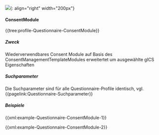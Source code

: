 ![](https://www.ths-greifswald.de/wp-content/uploads/2019/01/Design-Logo-THS-deutsch-271-padding.png){: align="right" width="200px"} 
#### ConsentModule
{{tree:profile-Questionnaire-ConsentModule}}

##### Zweck
Wiederverwendbares Consent Module auf Basis des ConsentManagementTemplateModules erweitertet um ausgewählte gICS Eigenschaften

##### Suchparameter

Die Suchparameter sind für alle Questionnaire-Profile identisch, vgl. {{pagelink:Questionnaire-Suchparameter}}

##### Beispiele
{{xml:example-Questionnaire-ConsentModule-1}}

{{xml:example-Questionnaire-ConsentModule-2}}